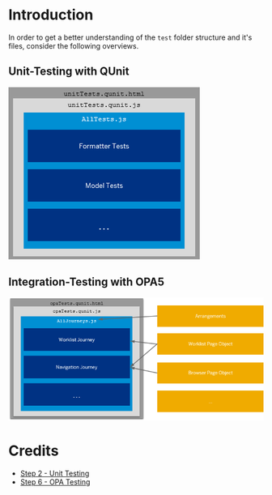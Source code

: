 # Introduction

In order to get a better understanding of the `test` folder structure and it's files, consider the following overviews.

## Unit-Testing with QUnit

![](../../readme_src/QUnitUnittestingOverview.png)

## Integration-Testing with OPA5

![](../../readme_src/OPA5Overview.png)

# Credits

* [Step 2 - Unit Testing](https://sapui5.hana.ondemand.com/#/topic/b81736e0fcb246efb3b0cf0ca422f8fd)
* [Step 6 - OPA Testing](https://sapui5.hana.ondemand.com/#/topic/1b47457cbe4941ee926317d827517acb)
